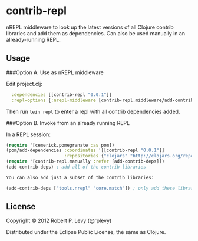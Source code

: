# contrib-repl

nREPL middleware to look up the latest versions of all Clojure contrib libraries
and add them as dependencies. Can also be used manually in an already-running
REPL.

## Usage

###Option A. Use as nREPL middleware

Edit project.clj:

```clojure
  :dependencies [[contrib-repl "0.0.1"]]
  :repl-options {:nrepl-middleware [contrib-repl.middleware/add-contrib-deps]}
```

Then run ```lein repl``` to enter a repl with all contrib dependencies added.

###Option B. Invoke from an already running REPL

In a REPL session:

```clojure
(require '[cemerick.pomegranate :as pom])
(pom/add-dependencies :coordinates '[[contrib-repl "0.0.1"]]
                      :repositories {"clojars" "http://clojars.org/repo"})
(require '[contrib-repl.manually :refer [add-contrib-deps]])
(add-contrib-deps) ; add all of the contrib libraries

You can also add just a subset of the contrib libraries:

(add-contrib-deps ["tools.nrepl" "core.match"]) ; only add these libraries
```

## License

Copyright © 2012 Robert P. Levy (@rplevy)

Distributed under the Eclipse Public License, the same as Clojure.
